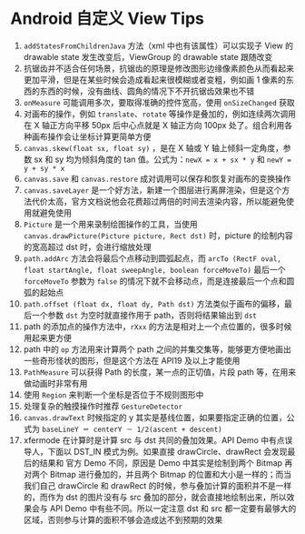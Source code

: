 # Android 自定义 View Tips

1. `addStatesFromChildrenJava` 方法（xml 中也有该属性）可以实现子 View 的 drawable state 发生改变后，ViewGroup 的 drawable state 跟随改变
2. 抗锯齿并不适合任何场景，抗锯齿的原理是修改图形边缘像素颜色从而看起来更加平滑，但是在某些时候会造成看起来很模糊或者变粗，例如画 1 像素的东西的东西的时候，没有曲线、圆角的情况下不开抗锯齿效果也不错
3. `onMeasure` 可能调用多次，要取得准确的控件宽高，使用  `onSizeChanged` 获取
4. 对画布的操作，例如 `translate`、`rotate` 等操作是叠加的，例如连续两次调用在 X 轴正方向平移 50px 后中心点就是 X 轴正方向 100px 处了。组合利用各种画布操作会让坐标计算更简单方便
5. `canvas.skew(float sx, float sy)` ，是在 X 轴或 Y 轴上倾斜一定角度，参数 sx 和 sy 均为倾斜角度的 tan 值。公式为：`newX = x + sx * y` 和 `newY = y + sy * x`
6. `canvas.save` 和 `canvas.restore` 成对调用可以保存和恢复对画布的变换操作
7. `canvas.saveLayer` 是一个好方法，新建一个图层进行离屏渲染，但是这个方法代价太高，官方文档说他会花费超过两倍的时间去渲染内容，所以能避免使用就避免使用
8. `Picture` 是一个用来录制绘图操作的工具，当使用 ` canvas.drawPicture(Picture picture, Rect dst)` 时，picture 的绘制内容的宽高超过 dst 时，会进行缩放处理
9. `path.addArc` 方法会将最后个点移动到圆弧起点，而 `arcTo (RectF oval, float startAngle, float sweepAngle, boolean forceMoveTo)` 最后一个 `forceMoveTo` 参数为 `false` 的情况下就不会移动点，而是连接最后一个点和圆弧的起始点
10. `path.offset (float dx, float dy, Path dst)` 方法类似于画布的偏移，最后一个参数 `dst` 为空时就直接作用于 path，否则将结果输出到 `dst`
11. path 的添加点的操作方法中，`rXxx` 的方法是相对上一个点位置的，很多时候用起来更方便
12. path 中的 `op` 方法用来计算两个 path 之间的并集交集等，能够更方便地画出一些奇形怪状的图形，但是这个方法在 API19 及以上才能使用
13. `PathMeasure` 可以获得 Path 的长度，某一点的正切值，片段 path 等，在用来做动画时非常有用
14. 使用 `Region` 来判断一个坐标是否位于不规则图形中
15. 处理复杂的触摸操作时推荐 `GestureDetector`
16. `canvas.drawText` 时候指定的 y 其实是基线位置，如果要指定正确的位置，公式为 `baseLineY ＝ centerY － 1/2(ascent + descent)`
17. xfermode 在计算时是计算 src 与 dst 共同的叠加效果。API Demo 中有点误导人，下面以 DST_IN 模式为例。如果直接 drawCircle、drawRect 会发现最后的结果和 官方 Demo 不同，原因是 Demo 中其实是绘制到两个 Bitmap 再对两个 Bitmap 进行叠加的，并且两个 Bitmap 的位置和大小是一样的；而当我们自己 drawCircle 和 drawRect 的时候，参与叠加计算的面积并不是一样的，而作为 dst 的图片没有与 src 叠加的部分，就会直接地绘制出来，所以效果会与 API Demo 中有些不同。所以一定注意 dst 和 src 都一定要有最够大的区域，否则参与计算的面积不够会造成达不到预期的效果